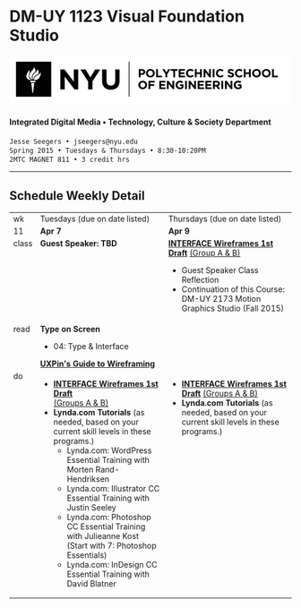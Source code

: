 # DM-UY 1123 Visual Foundation Studio

![NYU](nyu_soe_logo.png)
#### Integrated Digital Media • Technology, Culture &amp; Society Department

    Jesse Seegers • jseegers@nyu.edu
    Spring 2015 • Tuesdays & Thursdays • 8:30-10:20PM
    2MTC MAGNET 811 • 3 credit hrs

---

## Schedule Weekly Detail

<table>
<tr>
<td>wk</td>
<td>Tuesdays (due on date listed)</td>
<td>Thursdays (due on date listed)</td>
</tr>
<!-- dates -->
<tr>
  <td valign="top">11</td>
  <td valign="top"><strong>Apr 7</strong></td>
  <td valign="top"><strong>Apr 9</strong></td>
</tr>
<!-- class -->
<tr>
  <td valign="top" width="4%">class</td>
   <td valign="top" width="48%"><strong>Guest Speaker:  TBD</strong></td>
  <td valign="top" width="48%"><strong><a href="https://github.com/IDMNYU/DM1123-VFS-FA14/blob/master/projects/dm1123_vfs_projects_interface.md">INTERFACE Wireframes 1st Draft</a></strong> <a href="../projects/dm1123_vfs_groups.md">(Group A &amp; B)</a>
  <ul>
  <li>Guest Speaker Class Reflection</li>
  <li>Continuation of this Course: DM-UY 2173 Motion Graphics Studio (Fall 2015)</li>
  </ul></td>
 </ul>
</tr>
<!-- read -->
<tr>
  <td valign="top">read</td>
  <td valign="top"><strong>Type on Screen</strong>
  <ul>
  <li>04: Type &amp; Interface</li>
  </ul><strong><a href="https://polishedsolid.basecamphq.com/projects/12353075/file/194478849/uxpin_the_guide_to_wireframing.pdf" target="_blank">UXPin's Guide to Wireframing</a></strong></td>
  <td valign="top"></td>
</tr>

<!-- do -->
<tr>
  <td valign="top">do</td>
  <td valign="top">
  <ul>
 <li><strong><a href="https://github.com/IDMNYU/DM1123-VFS-FA14/blob/master/projects/dm1123_vfs_projects_interface.md">INTERFACE Wireframes 1st Draft</a></strong><br><a href="../projects/dm1123_vfs_groups.md" target="_blank">(Groups A &amp; B)</a></li>
  <li><strong>Lynda.com Tutorials</strong> (as needed, based on your current skill levels in these programs.)
    <ul>
    <li>Lynda.com: WordPress Essential Training with Morten Rand-Hendriksen</li>
    <li>Lynda.com: Illustrator CC Essential Training with Justin Seeley</li>
    <li>Lynda.com: Photoshop CC Essential Training with Julieanne Kost (Start with 7: Photoshop Essentials)</li>
    <li>Lynda.com: InDesign CC Essential Training with David Blatner</li>
    </ul>
  </ul></td>
  <td valign="top">
  <ul>
   <li><strong><a href="https://github.com/IDMNYU/DM1123-VFS-FA14/blob/master/projects/dm1123_vfs_projects_interface.md">INTERFACE Wireframes 1st Draft</a></strong> <a href="../projects/dm1123_vfs_groups.md" target="_blank">(Groups A &amp; B)</a></a></li>
  <li><strong>Lynda.com Tutorials</strong> (as needed, based on your current skill levels in these programs.)
  </ul></td>
</tr>
</table>









